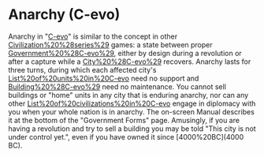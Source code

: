 # Anarchy (C-evo)

Anarchy in "[C-evo](C-evo)" is similar to the concept in other [Civilization%20%28series%29]("Civ"-series) games: a state between proper [Government%20%28C-evo%29](governments), either by design during a revolution or after a capture while a [City%20%28C-evo%29](city) recovers. Anarchy lasts for three turns, during which each affected city's [List%20of%20units%20in%20C-evo](units) need no support and [Building%20%28C-evo%29](buildings) need no maintenance.
You cannot sell buildings or "home" units in any city that is enduring anarchy, nor can any other [List%20of%20civilizations%20in%20C-evo](nation) engage in diplomacy with you when your whole nation is in anarchy. 
The on-screen Manual describes it at the bottom of the "Government Forms" page.
Amusingly, if you are having a revolution and try to sell a building you may be told "This city is not under control yet.", even if you have owned it since [4000%20BC](4000 BC).